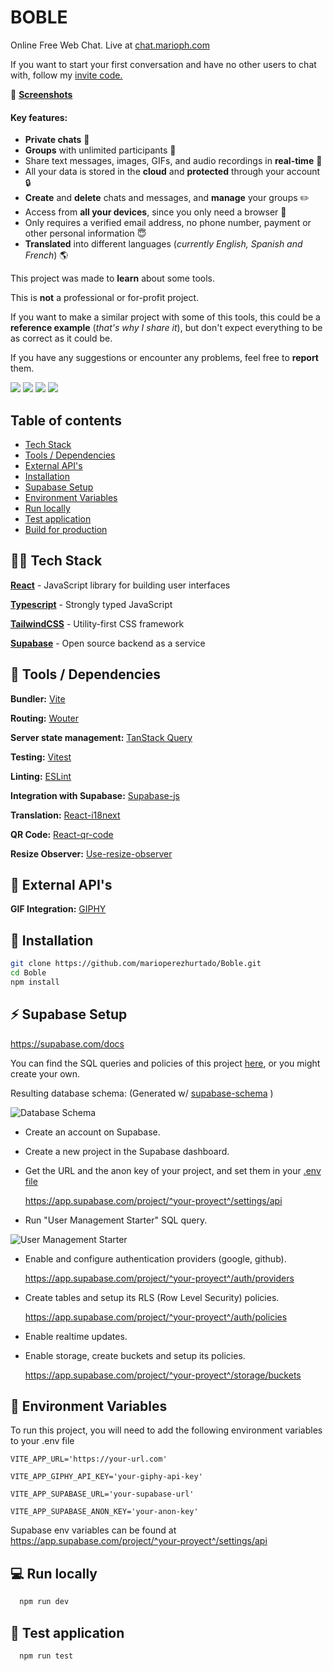 # BOBLE

Online Free Web Chat. Live at [chat.marioph.com](https://www.chat.marioph.com/)

If you want to start your first conversation and have no other users to chat with, follow my [invite code.](https://chat.marioph.com/invite/0f06b352-ad38-4101-8f35-c6926985e7ab)

📸 **[Screenshots](https://github.com/marioperezhurtado/Boble/tree/main/doc/screenshots)**

#### Key features:

- **Private chats** 👥
- **Groups** with unlimited participants 📢
- Share text messages, images, GIFs, and audio recordings in **real-time** 📡
- All your data is stored in the **cloud** and **protected** through your account 🔒
- **Create** and **delete** chats and messages, and **manage** your groups ✏️
- Access from **all your devices**, since you only need a browser 💫
- Only requires a verified email address, no phone number, payment or other personal information 😇
- **Translated** into different languages (_currently English, Spanish and French_) 🌎

This project was made to **learn** about some tools.

This is **not** a professional or for-profit project.

If you want to make a similar project with some of this tools, this could be a **reference example** (_that's why I share it_), but don't expect everything to be as correct as it could be.

If you have any suggestions or encounter any problems, feel free to **report** them.

<p>
  <img src='https://img.shields.io/badge/react-%2320232a.svg?style=for-the-badge&logo=react&logoColor=%2361DAFB'/>
  <img src='https://img.shields.io/badge/typescript-%23007ACC.svg?style=for-the-badge&logo=typescript&logoColor=white'/>
  <img src='https://img.shields.io/badge/tailwindcss-%2338B2AC.svg?style=for-the-badge&logo=tailwind-css&logoColor=white'/>
  <img src="https://img.shields.io/badge/Supabase-3ECF8E?style=for-the-badge&logo=supabase&logoColor=white"/>
</p>

## Table of contents

- [Tech Stack](#-tech-stack)
- [Tools / Dependencies](#-tools--dependencies)
- [External API's](#-external-apis)
- [Installation](#-installation)
- [Supabase Setup](#-supabase-setup)
- [Environment Variables](#-environment-variables)
- [Run locally](#-run-locally)
- [Test application](#-test-application)
- [Build for production](#%EF%B8%8F-build-for-production)

## 🧑‍💻 Tech Stack

**[React](https://es.reactjs.org/)** - JavaScript library for building user interfaces

**[Typescript](https://www.typescriptlang.org/)** - Strongly typed JavaScript

**[TailwindCSS](https://tailwindcss.com/)** - Utility-first CSS framework

**[Supabase](https://supabase.com/)** - Open source backend as a service

## 🔧 Tools / Dependencies

**Bundler:** [Vite](https://vitejs.dev/)

**Routing:** [Wouter](https://github.com/molefrog/wouter)

**Server state management:** [TanStack Query](https://tanstack.com/query/v4/)

**Testing:** [Vitest](https://vitest.dev/)

**Linting:** [ESLint](https://eslint.org/)

**Integration with Supabase:** [Supabase-js](https://github.com/supabase/supabase-js)

**Translation:** [React-i18next](https://react.i18next.com/)

**QR Code:** [React-qr-code](https://www.npmjs.com/package/react-qr-code)

**Resize Observer:** [Use-resize-observer](https://github.com/ZeeCoder/use-resize-observer)

## 📡 External API's

**GIF Integration:** [GIPHY](https://developers.giphy.com/)

## 🚀 Installation

```bash
git clone https://github.com/marioperezhurtado/Boble.git
cd Boble
npm install
```

## ⚡ Supabase Setup

https://supabase.com/docs

You can find the SQL queries and policies of this project [here](./doc/Boble.sql), or you might create your own.

Resulting database schema: (Generated w/ [supabase-schema](https://github.com/zernonia/supabase-schema) )

![Database Schema](./doc/screenshots/db-schema.png)

- Create an account on Supabase.

- Create a new project in the Supabase dashboard.

- Get the URL and the anon key of your project, and set them in your [.env file](#-environment-variables)

  https://app.supabase.com/project/^your-proyect^/settings/api

- Run "User Management Starter" SQL query.

![User Management Starter](./doc/profile-starter.png)

- Enable and configure authentication providers (google, github).

  https://app.supabase.com/project/^your-proyect^/auth/providers

- Create tables and setup its RLS (Row Level Security) policies.

  https://app.supabase.com/project/^your-proyect^/auth/policies

- Enable realtime updates.

- Enable storage, create buckets and setup its policies.

  https://app.supabase.com/project/^your-proyect^/storage/buckets

## 💬 Environment Variables

To run this project, you will need to add the following environment variables to your .env file

`VITE_APP_URL='https://your-url.com'`

`VITE_APP_GIPHY_API_KEY='your-giphy-api-key'`

`VITE_APP_SUPABASE_URL='your-supabase-url'`

`VITE_APP_SUPABASE_ANON_KEY='your-anon-key'`

Supabase env variables can be found at https://app.supabase.com/project/^your-proyect^/settings/api

## 💻 Run locally

```bash
  npm run dev
```

## 🔬 Test application

```bash
  npm run test
```
